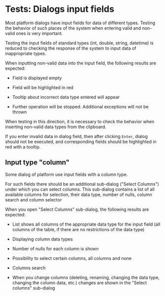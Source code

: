 <!-- TITLE: Tests: Dialogs Input Fields -->
<!-- SUBTITLE: -->

# Tests: Dialogs input fields

Most platform dialogs have input fields for data of different types. Testing the behavior of such places of the 
system when entering valid and non-valid ones is very important.

Testing the input fields of standard types (int, double, string, datetime) is reduced to checking the response of 
the system to input data of inappropriate types.

When inputting non-valid data into the input field, the following results are expected:
  
   * Field is displayed empty
  
   * Field will be highlighted in red
   
   * Tooltip about incorrect data type entered will appear
   
   * Further operation  will be stopped. Additional exceptions will not be thrown
   
When testing in this direction, it is necessary to check the behavior when inserting non-valid data types from the clipboard.

If you enter invalid data in dialog field, then after clicking ```Enter```, dialog should not be executed, and 
corresponding fields should be highlighted in red with a tooltip.

## Input type "column" 

Some dialog of platform use input fields with a column type.

For such fields there should be an additional sub-dialog ("Select Columns") under which you can select columns.
This sub-dialog contains a list of all available columns for selection, their data type, number of nulls, column search and column selector

When you open "Select Columns" sub-dialog, the following results are expected:

   * List shows all columns of the appropriate data type for the input field (all columns of the table, if there are no restrictions of the data type)
   
   * Displaying column data types
   
   * Number of nulls for each column is shown
   
   * Possibility to select certain columns, all columns and none
   
   * Columns search
   
   * When you change columns (deleting, renaming, changing the data type, changing the column data, etc.) changes are shown in the "Select columns" sub-dialog